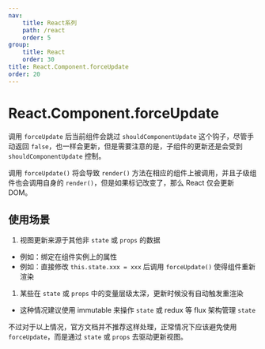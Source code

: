 ```yaml
---
nav:
    title: React系列
    path: /react
    order: 5
group:
    title: React
    order: 30
title: React.Component.forceUpdate
order: 20
---
```


# React.Component.forceUpdate

调用 `forceUpdate` 后当前组件会跳过 `shouldComponentUpdate` 这个钩子，尽管手动返回 `false`，也一样会更新，但是需要注意的是，子组件的更新还是会受到 `shouldComponentUpdate` 控制。

调用 `forceUpdate()` 将会导致 `render()` 方法在相应的组件上被调用，并且子级组件也会调用自身的 `render()`，但是如果标记改变了，那么 React 仅会更新 DOM。

## 使用场景

1. 视图更新来源于其他非 `state` 或 `props` 的数据

- 例如：绑定在组件实例上的属性
- 例如：直接修改 `this.state.xxx = xxx` 后调用 `forceUpdate()` 使得组件重新渲染

1. 某些在 `state` 或 `props` 中的变量层级太深，更新时候没有自动触发重渲染

- 这种情况建议使用 immutable 来操作 `state` 或 redux 等 flux 架构管理 `state`

不过对于以上情况，官方文档并不推荐这样处理，正常情况下应该避免使用 `forceUpdate`，而是通过 `state` 或 `props` 去驱动更新视图。
